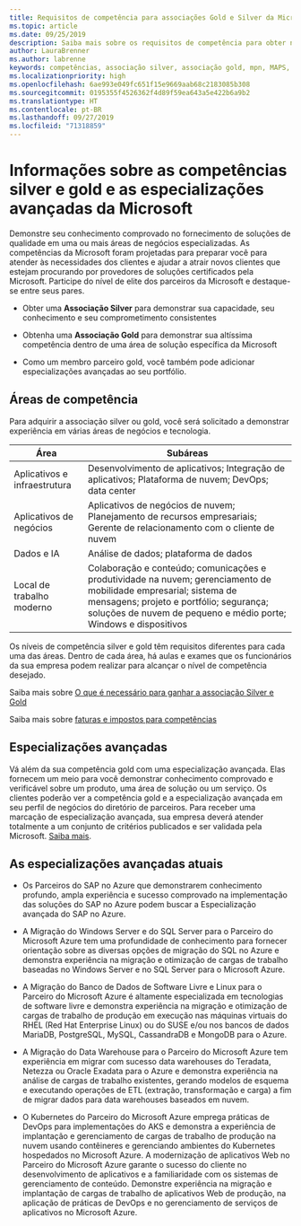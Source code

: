 ```yaml
---
title: Requisitos de competência para associações Gold e Silver da Microsoft | Partner Center
ms.topic: article
ms.date: 09/25/2019
description: Saiba mais sobre os requisitos de competência para obter níveis de associação Gold e Silver.
author: LauraBrenner
ms.author: labrenne
keywords: competências, associação silver, associação gold, mpn, MAPS, proficiência, Microsoft Partner Network, associação de rede, especializações avançadas
ms.localizationpriority: high
ms.openlocfilehash: 6ae993e049fc651f15e9669aab68c2183085b308
ms.sourcegitcommit: 0195355f4526362f4d89f59ea643a5e422b6a9b2
ms.translationtype: HT
ms.contentlocale: pt-BR
ms.lasthandoff: 09/27/2019
ms.locfileid: "71318859"
---
```

# <a name="information-about-microsoft-silver-and-gold-competencies-and-advanced-specializations"></a>Informações sobre as competências silver e gold e as especializações avançadas da Microsoft


Demonstre seu conhecimento comprovado no fornecimento de soluções de qualidade em uma ou mais áreas de negócios especializadas. As competências da Microsoft foram projetadas para preparar você para atender às necessidades dos clientes e ajudar a atrair novos clientes que estejam procurando por provedores de soluções certificados pela Microsoft. Participe do nível de elite dos parceiros da Microsoft e destaque-se entre seus pares.

- Obter uma **Associação Silver** para demonstrar sua capacidade, seu conhecimento e seu comprometimento consistentes

- Obtenha uma **Associação Gold** para demonstrar sua altíssima competência dentro de uma área de solução específica da Microsoft

- Como um membro parceiro gold, você também pode adicionar especializações avançadas ao seu portfólio.

## <a name="competency-areas"></a>Áreas de competência

Para adquirir a associação silver ou gold, você será solicitado a demonstrar experiência em várias áreas de negócios e tecnologia.

|**Área**            |**Subáreas**                    |
|--------------------|--------------------------------|
|Aplicativos e infraestrutura|Desenvolvimento de aplicativos; Integração de aplicativos; Plataforma de nuvem; DevOps; data center|
|Aplicativos de negócios |Aplicativos de negócios de nuvem; Planejamento de recursos empresariais; Gerente de relacionamento com o cliente de nuvem|
|Dados e IA|Análise de dados; plataforma de dados|
|Local de trabalho moderno| Colaboração e conteúdo; comunicações e produtividade na nuvem; gerenciamento de mobilidade empresarial; sistema de mensagens; projeto e portfólio; segurança; soluções de nuvem de pequeno e médio porte; Windows e dispositivos|

Os níveis de competência silver e gold têm requisitos diferentes para cada uma das áreas. Dentro de cada área, há aulas e exames que os funcionários da sua empresa podem realizar para alcançar o nível de competência desejado.


Saiba mais sobre [O que é necessário para ganhar a associação Silver e Gold](https://partner.microsoft.com/membership/competencies)

Saiba mais sobre [faturas e impostos para competências](mpn-view-print-maps-invoice.md)

## <a name="advanced-specializations"></a>Especializações avançadas

Vá além da sua competência gold com uma especialização avançada. Elas fornecem um meio para você demonstrar conhecimento comprovado e verificável sobre um produto, uma área de solução ou um serviço. Os clientes poderão ver a competência gold e a especialização avançada em seu perfil de negócios do diretório de parceiros. Para receber uma marcação de especialização avançada, sua empresa deverá atender totalmente a um conjunto de critérios publicados e ser validada pela Microsoft. [Saiba mais](https://partner.microsoft.com/membership/competencies#tab-content-2). 

## <a name="the-current-advanced-specializations"></a>As especializações avançadas atuais

- Os Parceiros do SAP no Azure que demonstrarem conhecimento profundo, ampla experiência e sucesso comprovado na implementação das soluções do SAP no Azure podem buscar a Especialização avançada do SAP no Azure.

- A Migração do Windows Server e do SQL Server para o Parceiro do Microsoft Azure tem uma profundidade de conhecimento para fornecer orientação sobre as diversas opções de migração do SQL no Azure e demonstra experiência na migração e otimização de cargas de trabalho baseadas no Windows Server e no SQL Server para o Microsoft Azure. 

- A Migração do Banco de Dados de Software Livre e Linux para o Parceiro do Microsoft Azure é altamente especializada em tecnologias de software livre e demonstra experiência na migração e otimização de cargas de trabalho de produção em execução nas máquinas virtuais do RHEL (Red Hat Enterprise Linux) ou do SUSE e/ou nos bancos de dados MariaDB, PostgreSQL, MySQL, CassandraDB e MongoDB para o Azure.

- A Migração do Data Warehouse para o Parceiro do Microsoft Azure tem experiência em migrar com sucesso data warehouses do Teradata, Netezza ou Oracle Exadata para o Azure e demonstra experiência na análise de cargas de trabalho existentes, gerando modelos de esquema e executando operações de ETL (extração, transformação e carga) a fim de migrar dados para data warehouses baseados em nuvem.

- O Kubernetes do Parceiro do Microsoft Azure emprega práticas de DevOps para implementações do AKS e demonstra a experiência de implantação e gerenciamento de cargas de trabalho de produção na nuvem usando contêineres e gerenciando ambientes do Kubernetes hospedados no Microsoft Azure.
A modernização de aplicativos Web no Parceiro do Microsoft Azure garante o sucesso do cliente no desenvolvimento de aplicativos e a familiaridade com os sistemas de gerenciamento de conteúdo. Demonstre experiência na migração e implantação de cargas de trabalho de aplicativos Web de produção, na aplicação de práticas de DevOps e no gerenciamento de serviços de aplicativos no Microsoft Azure.